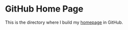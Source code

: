 # GitHub Home Page

This is the directory where I build my [homepage](https://gtasinato.github.io/) in GitHub.
